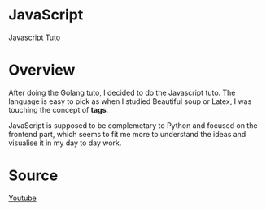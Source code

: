 # JavaScript
Javascript Tuto


# Overview

After doing the Golang tuto, I decided to do the Javascript tuto. 
The language is easy to pick as when I studied Beautiful soup or Latex, I was touching the concept of **tags**.

JavaScript is supposed to be complemetary to Python and focused on the frontend part, which seems to fit me more to understand the ideas and visualise it in my day to day work.

# Source
[Youtube](https://www.youtube.com/watch?v=JcKse_OhnfQ&list=PLzMcBGfZo4-njtc5xy3qli4cN2zlKsoxd&index=6)
